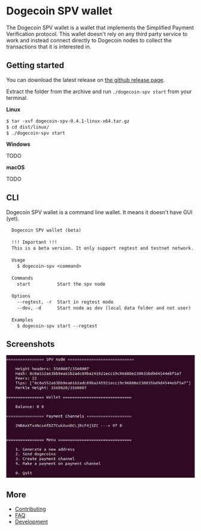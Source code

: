 # Dogecoin SPV wallet

The Dogecoin SPV wallet is a wallet that implements the Simplified Payment Verification protocol. This wallet doesn't rely on any third party service to work and instead connect directly to Dogecoin nodes to collect the transactions that it is interested in.


## Getting started

You can download the latest release on [the github release page](https://github.com/BitcoinAmiens/dogecoin-spv-node/releases/latest).

Extract the folder from the archive and run `./dogecoin-spv start` from your terminal.


**Linux**
```
$ tar -xvf dogecoin-spv-0.4.1-linux-x64.tar.gz
$ cd dist/linux/
$ ./dogecoin-spv start
```

**Windows**

TODO

**macOS**

TODO

## CLI

Dogecoin SPV wallet is a command line wallet. It means it doesn't have GUI (yet).

```
  Dogecoin SPV wallet (beta)

  !!! Important !!!
  This is a beta version. It only support regtest and testnet network.
  
  Usage
    $ dogecoin-spv <command>
  
  Commands
    start          Start the spv node

  Options
    --regtest, -r  Start in regtest mode
    --dev, -d      Start node as dev (local data folder and not user)

  Examples
    $ dogecoin-spv start --regtest

```

## Screenshots

![Screenshot wallet](./public/screenshot1.png)


## More

* [Contributing](/contributing)
* [FAQ](/FAQ)
* [Development](/development)

